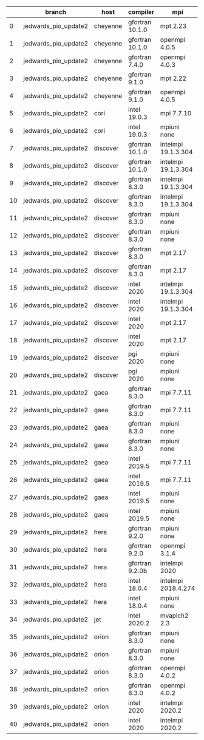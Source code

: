 |    | branch               | host     | compiler        | mpi                 | netcdf      | o_g   | os     | build   | u_pass   | u_fail   | s_pass   | s_fail   | e_pass   | e_fail   | nuopc_pass   | nuopc_fail   | artifacts_hash                                                                                                                                                                 | modified                   |
|----|----------------------|----------|-----------------|---------------------|-------------|-------|--------|---------|----------|----------|----------|----------|----------|----------|--------------|--------------|--------------------------------------------------------------------------------------------------------------------------------------------------------------------------------|----------------------------|
|  0 | jedwards_pio_update2 | cheyenne | gfortran 10.1.0 | mpt 2.23            | 4.7.4 4.5.3 | O     | Linux  | pass    | 13647    | 0        | 49       | 0        | 80       | 0        | 50           | 0            | [artifacts](https://github.com/esmf-org/esmf-test-artifacts/tree/20242f58a4995e4fc8efb8493ec26ad35e10af7f/jedwards_pio_update2/cheyenne/gfortran/10.1.0/O/mpt/2.23)            | 2022-03-12 02:09:35.968408 |
|  1 | jedwards_pio_update2 | cheyenne | gfortran 10.1.0 | openmpi 4.0.5       | 4.7.4 4.5.3 | O     | Linux  | pass    | 13647    | 0        | 49       | 0        | 80       | 0        | 50           | 0            | [artifacts](https://github.com/esmf-org/esmf-test-artifacts/tree/95eaebfe8a8f27ac3c9f401f1721e9703c1eacc1/jedwards_pio_update2/cheyenne/gfortran/10.1.0/O/openmpi/4.0.5)       | 2022-03-12 02:09:35.968396 |
|  2 | jedwards_pio_update2 | cheyenne | gfortran 7.4.0  | openmpi 4.0.3       | 4.7.3 4.5.2 | O     | Linux  | pass    | 13647    | 0        | 49       | 0        | 80       | 0        | 50           | 0            | [artifacts](https://github.com/esmf-org/esmf-test-artifacts/tree/20242f58a4995e4fc8efb8493ec26ad35e10af7f/jedwards_pio_update2/cheyenne/gfortran/7.4.0/O/openmpi/4.0.3)        | 2022-03-12 02:09:35.968369 |
|  3 | jedwards_pio_update2 | cheyenne | gfortran 9.1.0  | mpt 2.22            | 4.7.3 4.5.2 | O     | Linux  | pass    | 13647    | 0        | 49       | 0        | 80       | 0        | 50           | 0            | [artifacts](https://github.com/esmf-org/esmf-test-artifacts/tree/a7c1059ef531527d4080eeedaf79b32c6bc73c2c/jedwards_pio_update2/cheyenne/gfortran/9.1.0/O/mpt/2.22)             | 2022-03-12 02:09:35.968414 |
|  4 | jedwards_pio_update2 | cheyenne | gfortran 9.1.0  | openmpi 4.0.5       | 4.7.3 4.5.2 | O     | Linux  | pass    | 13647    | 0        | 49       | 0        | 80       | 0        | 50           | 0            | [artifacts](https://github.com/esmf-org/esmf-test-artifacts/tree/91d40893a41135207fb21557b383d0877a3e3812/jedwards_pio_update2/cheyenne/gfortran/9.1.0/O/openmpi/4.0.5)        | 2022-03-12 02:09:35.968402 |
|  5 | jedwards_pio_update2 | cori     | intel 19.0.3    | mpi 7.7.10          | 4.6.3 4.4.5 | O     | Unicos | pass    | pending  | pending  | pending  | pending  | pending  | pending  | pending      | pending      | [artifacts](https://github.com/esmf-org/esmf-test-artifacts/tree/a6d3aa36bb2a3f5d51df6ebc924d6af0fb596f12/jedwards_pio_update2/cori/intel/19.0.3/O/mpi/7.7.10)                 | 2022-03-12 02:11:49.727780 |
|  6 | jedwards_pio_update2 | cori     | intel 19.0.3    | mpiuni none         | 4.6.3 4.4.5 | O     | Unicos | pass    | pending  | pending  | pending  | pending  | pending  | pending  | pending      | pending      | [artifacts](https://github.com/esmf-org/esmf-test-artifacts/tree/6341bfc594b3e374b8c71c908c5843466689be84/jedwards_pio_update2/cori/intel/19.0.3/O/mpiuni/none)                | 2022-03-12 02:11:49.727753 |
|  7 | jedwards_pio_update2 | discover | gfortran 10.1.0 | intelmpi 19.1.3.304 | N/A N/A     | O     | Linux  | pass    | 13632    | 15       | 49       | 0        | 80       | 0        | 50           | 0            | [artifacts](https://github.com/esmf-org/esmf-test-artifacts/tree/70cedc8d7fb1ac189c60e45f7278830fa3a911ed/jedwards_pio_update2/discover/gfortran/10.1.0/O/intelmpi/19.1.3.304) | 2022-03-12 02:13:18.598018 |
|  8 | jedwards_pio_update2 | discover | gfortran 10.1.0 | intelmpi 19.1.3.304 | N/A N/A     | g     | Linux  | pass    | 13632    | 15       | 49       | 0        | 80       | 0        | 50           | 0            | [artifacts](https://github.com/esmf-org/esmf-test-artifacts/tree/08b93b4337887b030b13abd9a926690b2b34c068/jedwards_pio_update2/discover/gfortran/10.1.0/g/intelmpi/19.1.3.304) | 2022-03-12 02:13:18.597981 |
|  9 | jedwards_pio_update2 | discover | gfortran 8.3.0  | intelmpi 19.1.3.304 | N/A N/A     | O     | Linux  | pass    | 13632    | 15       | 49       | 0        | 80       | 0        | 50           | 0            | [artifacts](https://github.com/esmf-org/esmf-test-artifacts/tree/a88168eb3fa7c1e62ce3dd7f0ffe9e2d5699098e/jedwards_pio_update2/discover/gfortran/8.3.0/O/intelmpi/19.1.3.304)  | 2022-03-12 02:13:18.598031 |
| 10 | jedwards_pio_update2 | discover | gfortran 8.3.0  | intelmpi 19.1.3.304 | N/A N/A     | g     | Linux  | pass    | 13632    | 15       | 49       | 0        | 80       | 0        | 50           | 0            | [artifacts](https://github.com/esmf-org/esmf-test-artifacts/tree/8fd4005020fcb2bf09bc8cf7af05737183dda77f/jedwards_pio_update2/discover/gfortran/8.3.0/g/intelmpi/19.1.3.304)  | 2022-03-12 02:13:18.598035 |
| 11 | jedwards_pio_update2 | discover | gfortran 8.3.0  | mpiuni none         | N/A N/A     | O     | Linux  | pass    | 12121    | 0        | 8        | 0        | 43       | 0        | 0            | 50           | [artifacts](https://github.com/esmf-org/esmf-test-artifacts/tree/c2cf2965f3a6163e470722df4327530e1c8a0d3e/jedwards_pio_update2/discover/gfortran/8.3.0/O/mpiuni/none)          | 2022-03-12 02:13:18.598006 |
| 12 | jedwards_pio_update2 | discover | gfortran 8.3.0  | mpiuni none         | N/A N/A     | g     | Linux  | pass    | 12121    | 0        | 8        | 0        | 43       | 0        | 0            | 50           | [artifacts](https://github.com/esmf-org/esmf-test-artifacts/tree/18c87b5b6532fdab40ea0aff03055fa27a2a41c5/jedwards_pio_update2/discover/gfortran/8.3.0/g/mpiuni/none)          | 2022-03-12 02:13:18.598047 |
| 13 | jedwards_pio_update2 | discover | gfortran 8.3.0  | mpt 2.17            | N/A N/A     | O     | Linux  | pass    | 13647    | 0        | 49       | 0        | 80       | 0        | 46           | 4            | [artifacts](https://github.com/esmf-org/esmf-test-artifacts/tree/c5a93a5700d09fbc6a7db13d6177f5ce1a32b72f/jedwards_pio_update2/discover/gfortran/8.3.0/O/mpt/2.17)             | 2022-03-12 02:13:18.598023 |
| 14 | jedwards_pio_update2 | discover | gfortran 8.3.0  | mpt 2.17            | N/A N/A     | g     | Linux  | pass    | 13647    | 0        | 49       | 0        | 80       | 0        | 46           | 4            | [artifacts](https://github.com/esmf-org/esmf-test-artifacts/tree/5745bba9ac5a6186406c5d83f23a954521c285e4/jedwards_pio_update2/discover/gfortran/8.3.0/g/mpt/2.17)             | 2022-03-12 02:13:18.598012 |
| 15 | jedwards_pio_update2 | discover | intel 2020      | intelmpi 19.1.3.304 | 4.8.0 4.5.4 | O     | Linux  | pass    | 13647    | 0        | 49       | 0        | 80       | 0        | 50           | 0            | [artifacts](https://github.com/esmf-org/esmf-test-artifacts/tree/fc9ae346149e98a15d3fcdb07cfe069145c3fae5/jedwards_pio_update2/discover/intel/2020/O/intelmpi/19.1.3.304)      | 2022-03-12 02:13:18.598051 |
| 16 | jedwards_pio_update2 | discover | intel 2020      | intelmpi 19.1.3.304 | 4.8.0 4.5.4 | g     | Linux  | pass    | 13647    | 0        | 49       | 0        | 80       | 0        | 50           | 0            | [artifacts](https://github.com/esmf-org/esmf-test-artifacts/tree/9b1a4d1ce14fe0be3669d74a1368c4e27451f37d/jedwards_pio_update2/discover/intel/2020/g/intelmpi/19.1.3.304)      | 2022-03-12 02:13:18.598055 |
| 17 | jedwards_pio_update2 | discover | intel 2020      | mpt 2.17            | 4.8.0 4.5.4 | O     | Linux  | fail    | fail     | fail     | fail     | fail     | fail     | fail     | 0            | 50           | [artifacts](https://github.com/esmf-org/esmf-test-artifacts/tree/28ce358311d01785d2c3c9c7871bca8336f37a6a/jedwards_pio_update2/discover/intel/2020/O/mpt/2.17)                 | 2022-03-12 02:13:18.598043 |
| 18 | jedwards_pio_update2 | discover | intel 2020      | mpt 2.17            | 4.8.0 4.5.4 | g     | Linux  | fail    | fail     | fail     | fail     | fail     | fail     | fail     | 0            | 50           | [artifacts](https://github.com/esmf-org/esmf-test-artifacts/tree/0dddf9012342d660b297e4e5eeabafc479116542/jedwards_pio_update2/discover/intel/2020/g/mpt/2.17)                 | 2022-03-12 02:13:18.598039 |
| 19 | jedwards_pio_update2 | discover | pgi 2020        | mpiuni none         | N/A N/A     | O     | Linux  | pass    | 11499    | 622      | 6        | 2        | 40       | 3        | 0            | 50           | [artifacts](https://github.com/esmf-org/esmf-test-artifacts/tree/239bcc16a3fcb55d17da348c953490eb7f8019ae/jedwards_pio_update2/discover/pgi/2020/O/mpiuni/none)                | 2022-03-12 02:13:18.598027 |
| 20 | jedwards_pio_update2 | discover | pgi 2020        | mpiuni none         | N/A N/A     | g     | Linux  | pass    | 11499    | 622      | 4        | 4        | 40       | 3        | 0            | 50           | [artifacts](https://github.com/esmf-org/esmf-test-artifacts/tree/11c389adcdf063d003fb265bbbfcd889bd187293/jedwards_pio_update2/discover/pgi/2020/g/mpiuni/none)                | 2022-03-12 02:13:18.598059 |
| 21 | jedwards_pio_update2 | gaea     | gfortran 8.3.0  | mpi 7.7.11          | 4.6.3 4.4.5 | O     | Unicos | pass    | 13646    | 1        | 49       | 0        | 80       | 0        | 47           | 3            | [artifacts](https://github.com/esmf-org/esmf-test-artifacts/tree/d7443c44ccbb1e7692a84f8a62490d6de55919c7/jedwards_pio_update2/gaea/gfortran/8.3.0/O/mpi/7.7.11)               | 2022-03-12 02:14:51.803454 |
| 22 | jedwards_pio_update2 | gaea     | gfortran 8.3.0  | mpi 7.7.11          | 4.6.3 4.4.5 | g     | Unicos | pass    | 13646    | 1        | 49       | 0        | 80       | 0        | 47           | 3            | [artifacts](https://github.com/esmf-org/esmf-test-artifacts/tree/642a51cd4ec899033cba8db6f72a30d3387892d1/jedwards_pio_update2/gaea/gfortran/8.3.0/g/mpi/7.7.11)               | 2022-03-12 02:14:51.803390 |
| 23 | jedwards_pio_update2 | gaea     | gfortran 8.3.0  | mpiuni none         | 4.6.3 4.4.5 | O     | Unicos | pass    | 12121    | 0        | 8        | 0        | 43       | 0        | 0            | 50           | [artifacts](https://github.com/esmf-org/esmf-test-artifacts/tree/cfafe1e8002a78bea7dd0e8d1408a83e0bbc415f/jedwards_pio_update2/gaea/gfortran/8.3.0/O/mpiuni/none)              | 2022-03-12 02:14:51.803446 |
| 24 | jedwards_pio_update2 | gaea     | gfortran 8.3.0  | mpiuni none         | 4.6.3 4.4.5 | g     | Unicos | pass    | 12121    | 0        | 8        | 0        | 43       | 0        | 0            | 50           | [artifacts](https://github.com/esmf-org/esmf-test-artifacts/tree/93e626b40e64e4d750417cc7446a4183ca4c2bd4/jedwards_pio_update2/gaea/gfortran/8.3.0/g/mpiuni/none)              | 2022-03-12 02:14:51.803432 |
| 25 | jedwards_pio_update2 | gaea     | intel 2019.5    | mpi 7.7.11          | 4.6.3 4.4.5 | O     | Unicos | pass    | 13632    | 15       | 49       | 0        | 80       | 0        | 47           | 3            | [artifacts](https://github.com/esmf-org/esmf-test-artifacts/tree/a14d6e730c49bd46385a76df24e4cada5b441b56/jedwards_pio_update2/gaea/intel/2019.5/O/mpi/7.7.11)                 | 2022-03-12 02:14:51.803450 |
| 26 | jedwards_pio_update2 | gaea     | intel 2019.5    | mpi 7.7.11          | 4.6.3 4.4.5 | g     | Unicos | pass    | 13632    | 15       | 49       | 0        | 80       | 0        | 47           | 3            | [artifacts](https://github.com/esmf-org/esmf-test-artifacts/tree/a077d5b4b4e4206182fd4c5855a4dfa274976e2f/jedwards_pio_update2/gaea/intel/2019.5/g/mpi/7.7.11)                 | 2022-03-12 02:14:51.803442 |
| 27 | jedwards_pio_update2 | gaea     | intel 2019.5    | mpiuni none         | 4.6.3 4.4.5 | O     | Unicos | pass    | 12106    | 15       | 8        | 0        | 43       | 0        | 0            | 50           | [artifacts](https://github.com/esmf-org/esmf-test-artifacts/tree/5aabd1c51bf095d526e3c8b8ec9f3eef02ea878a/jedwards_pio_update2/gaea/intel/2019.5/O/mpiuni/none)                | 2022-03-12 02:14:51.803425 |
| 28 | jedwards_pio_update2 | gaea     | intel 2019.5    | mpiuni none         | 4.6.3 4.4.5 | g     | Unicos | pass    | 12106    | 15       | 8        | 0        | 43       | 0        | 0            | 50           | [artifacts](https://github.com/esmf-org/esmf-test-artifacts/tree/8546a8ae0c4cfdd742cff525997c34e9d674a650/jedwards_pio_update2/gaea/intel/2019.5/g/mpiuni/none)                | 2022-03-12 02:14:51.803437 |
| 29 | jedwards_pio_update2 | hera     | gfortran 9.2.0  | mpiuni none         | 4.7.2 4.5.2 | O     | Linux  | pass    | 12121    | 0        | 8        | 0        | 43       | 0        | 0            | 50           | [artifacts](https://github.com/esmf-org/esmf-test-artifacts/tree/29ffcbbeab22ac7db735a743b810c79e5f7e9cde/jedwards_pio_update2/hera/gfortran/9.2.0/O/mpiuni/none)              | 2022-03-12 02:16:56.174562 |
| 30 | jedwards_pio_update2 | hera     | gfortran 9.2.0  | openmpi 3.1.4       | 4.7.2 4.5.2 | O     | Linux  | fail    | fail     | fail     | fail     | fail     | fail     | fail     | 0            | 50           | [artifacts](https://github.com/esmf-org/esmf-test-artifacts/tree/eac3ecead9dc2cd55ad66318c0bc5cfbf1cca268/jedwards_pio_update2/hera/gfortran/9.2.0/O/openmpi/3.1.4)            | 2022-03-12 02:16:56.174526 |
| 31 | jedwards_pio_update2 | hera     | gfortran 9.2.0b | intelmpi 2020       | N/A N/A     | O     | Linux  | pass    | 0        | 8769     | 0        | 49       | 0        | 80       | 0            | 50           | [artifacts](https://github.com/esmf-org/esmf-test-artifacts/tree/8b733bbc2d4cb7c0ca63c7ab8bf9daa9144ae9fb/jedwards_pio_update2/hera/gfortran/9.2.0b/O/intelmpi/2020)           | 2022-03-12 02:16:56.174551 |
| 32 | jedwards_pio_update2 | hera     | intel 18.0.4    | intelmpi 2018.4.274 | 4.7.0 4.4.5 | O     | Linux  | fail    | fail     | fail     | fail     | fail     | fail     | fail     | 0            | 50           | [artifacts](https://github.com/esmf-org/esmf-test-artifacts/tree/ccb8623bd3510ce1334b703b21047b2797d317d6/jedwards_pio_update2/hera/intel/18.0.4/O/intelmpi/2018.4.274)        | 2022-03-12 02:16:56.174557 |
| 33 | jedwards_pio_update2 | hera     | intel 18.0.4    | mpiuni none         | 4.7.0 4.4.5 | O     | Linux  | pass    | 12121    | 0        | 8        | 0        | 43       | 0        | 0            | 50           | [artifacts](https://github.com/esmf-org/esmf-test-artifacts/tree/ff5098d0a68bc50e670747ebbd4c8d1acb405520/jedwards_pio_update2/hera/intel/18.0.4/O/mpiuni/none)                | 2022-03-12 02:16:56.174567 |
| 34 | jedwards_pio_update2 | jet      | intel 2020.2    | mvapich2 2.3        | 4.7.0 4.4.5 | O     | Linux  | fail    | fail     | fail     | fail     | fail     | fail     | fail     | fail         | fail         | [artifacts](https://github.com/esmf-org/esmf-test-artifacts/tree/374f159a971067894e831b93d5b5ea2fc2c479e0/jedwards_pio_update2/jet/intel/2020.2/O/mvapich2/2.3)                | 2022-03-12 01:18:10.280533 |
| 35 | jedwards_pio_update2 | orion    | gfortran 8.3.0  | mpiuni none         | 4.7.4 4.5.3 | O     | Linux  | pass    | 12121    | 0        | 8        | 0        | 43       | 0        | 0            | 50           | [artifacts](https://github.com/esmf-org/esmf-test-artifacts/tree/f6a0a7e4f3b3303a2c3f2a7653db0078c4244df0/jedwards_pio_update2/orion/gfortran/8.3.0/O/mpiuni/none)             | 2022-03-12 01:19:58.840339 |
| 36 | jedwards_pio_update2 | orion    | gfortran 8.3.0  | mpiuni none         | 4.7.4 4.5.3 | g     | Linux  | pass    | 12121    | 0        | 8        | 0        | 43       | 0        | 0            | 50           | [artifacts](https://github.com/esmf-org/esmf-test-artifacts/tree/c9707cc0e347f0529aa4fcac8c7d7f52f7b8bee7/jedwards_pio_update2/orion/gfortran/8.3.0/g/mpiuni/none)             | 2022-03-12 01:19:58.840281 |
| 37 | jedwards_pio_update2 | orion    | gfortran 8.3.0  | openmpi 4.0.2       | 4.7.4 4.5.3 | O     | Linux  | pass    | 13647    | 0        | 49       | 0        | 80       | 0        | 50           | 0            | [artifacts](https://github.com/esmf-org/esmf-test-artifacts/tree/f04b6b74e95f0e4380f6775dfd25761ffb354ee6/jedwards_pio_update2/orion/gfortran/8.3.0/O/openmpi/4.0.2)           | 2022-03-12 01:19:58.840323 |
| 38 | jedwards_pio_update2 | orion    | gfortran 8.3.0  | openmpi 4.0.2       | 4.7.4 4.5.3 | g     | Linux  | pass    | 13647    | 0        | 49       | 0        | 80       | 0        | 50           | 0            | [artifacts](https://github.com/esmf-org/esmf-test-artifacts/tree/01eb8bbc6991c1544cab67e6813b07e07d1be50d/jedwards_pio_update2/orion/gfortran/8.3.0/g/openmpi/4.0.2)           | 2022-03-12 01:19:58.840334 |
| 39 | jedwards_pio_update2 | orion    | intel 2020      | intelmpi 2020.2     | 4.7.4 4.5.3 | O     | Linux  | pass    | fail     | fail     | fail     | fail     | fail     | fail     | 0            | 0            | [artifacts](https://github.com/esmf-org/esmf-test-artifacts/tree/910528e557c0ad2fac1d57ec4c7798adf95a395d/jedwards_pio_update2/orion/intel/2020/O/intelmpi/2020.2)             | 2022-03-12 01:19:58.840316 |
| 40 | jedwards_pio_update2 | orion    | intel 2020      | intelmpi 2020.2     | 4.7.4 4.5.3 | g     | Linux  | pass    | fail     | fail     | fail     | fail     | fail     | fail     | 0            | 0            | [artifacts](https://github.com/esmf-org/esmf-test-artifacts/tree/cf02d3307f05d91373f71179ca4e4208b7aae69a/jedwards_pio_update2/orion/intel/2020/g/intelmpi/2020.2)             | 2022-03-12 01:19:58.840328 |